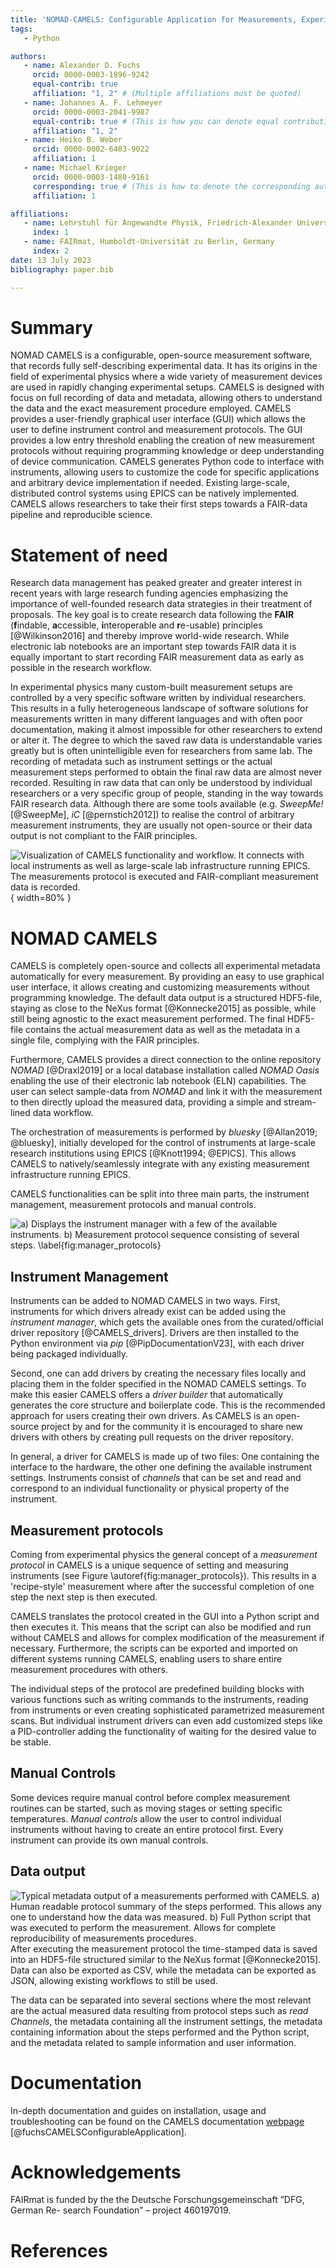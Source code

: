 ```yaml
---
title: 'NOMAD-CAMELS: Configurable Application for Measurements, Experiments and Laboratory Systems'
tags:
   - Python

authors:
   - name: Alexander D. Fuchs
     orcid: 0000-0003-1896-9242
     equal-contrib: true
     affiliation: "1, 2" # (Multiple affiliations must be quoted)
   - name: Johannes A. F. Lehmeyer
     orcid: 0000-0003-2041-9987
     equal-contrib: true # (This is how you can denote equal contributions between multiple authors)
     affiliation: "1, 2"
   - name: Heiko B. Weber
     orcid: 0000-0002-6403-9022
     affiliation: 1
   - name: Michael Krieger
     orcid: 0000-0003-1480-9161
     corresponding: true # (This is how to denote the corresponding author)
     affiliation: 1

affiliations:
   - name: Lehrstuhl für Angewandte Physik, Friedrich-Alexander Universität Erlangen-Nürnberg, Germany
     index: 1
   - name: FAIRmat, Humboldt-Universität zu Berlin, Germany
     index: 2
date: 13 July 2023
bibliography: paper.bib

---
```


# Summary

NOMAD CAMELS is a configurable, open-source measurement software, that records fully self-describing experimental data. It has its origins in the field of experimental physics where a wide variety of measurement devices are used in rapidly changing experimental setups. CAMELS is designed with focus on full recording of data and metadata, allowing others to understand the data and the exact measurement procedure employed. CAMELS provides a user-friendly graphical user interface (GUI) which allows the user to define instrument control and measurement protocols. The GUI provides a low entry threshold enabling the creation of new measurement protocols without requiring programming knowledge or deep understanding of device communication. CAMELS generates Python code to interface with instruments, allowing users to customize the code for specific applications and arbitrary device implementation if needed. Existing large-scale, distributed control systems using EPICS can be natively implemented. 
CAMELS allows researchers to take their first steps towards a FAIR-data pipeline and reproducible science.


# Statement of need
Research data management has peaked greater and greater interest in recent years with large research funding agencies emphasizing the importance of well-founded research data strategies in their treatment of proposals. The key goal is to create research data following the **FAIR** (**f**indable, **a**ccessible, **i**nteroperable and **r**e-usable) principles [@Wilkinson2016] and thereby improve world-wide research.
While electronic lab notebooks are an important step towards FAIR data it is equally important to start recording FAIR measurement data as early as possible in the research workflow. 

In experimental physics many custom-built measurement setups are controlled by a very specific software written by individual researchers. This results in a fully heterogeneous landscape of software solutions for measurements written in many different languages and with often poor documentation, making it almost impossible for other researchers to extend or alter it. The degree to which the saved raw data is understandable varies greatly but is often unintelligible even for researchers from same lab. The recording of metadata such as instrument settings or the actual measurement steps performed to obtain the final raw data are almost never recorded. Resulting in raw data that can only be understood by individual researchers or a very specific group of people, standing in the way towards FAIR research data. Although there are some tools available (e.g. _SweepMe!_ [@SweepMe], _iC_ [@pernstich2012]) to realise the control of arbitrary measurement instruments, they are usually not open-source or their data output is not compliant to the FAIR principles. 

![Visualization of CAMELS functionality and workflow. It connects with local instruments as well as large-scale lab infrastructure running EPICS. The measurements protocol is executed and FAIR-compliant measurement data is recorded.](/pictures/Bild_CAMELS.png){ width=80% }

# NOMAD CAMELS
CAMELS is completely open-source and collects all experimental metadata automatically for every measurement. By providing an easy to use graphical user interface, it allows creating and customizing measurements without programming knowledge. The default data output is a structured HDF5-file, staying as close to the NeXus format [@Konnecke2015] as possible, while still being agnostic to the exact measurement performed. The final HDF5-file contains the actual measurement data as well as the metadata in a single file, complying with the FAIR principles. 

Furthermore, CAMELS provides a direct connection to the online repository _NOMAD_ [@Draxl2019] or a local database installation called _NOMAD Oasis_ enabling the use of their electronic lab notebook (ELN) capabilities. The user can select sample-data from _NOMAD_ and link it with the measurement to then directly upload the measured data, providing a simple and stream-lined data workflow.

The orchestration of measurements is performed by _bluesky_ [@Allan2019; @bluesky], initially developed for the control of instruments at large-scale research institutions using EPICS [@Knott1994; @EPICS]. This allows CAMELS to natively/seamlessly integrate with any existing measurement infrastructure running EPICS.

CAMELS functionalities can be split into three main parts, the instrument management, measurement protocols and manual controls. 

![**a)** Displays the instrument manager with a few of the available instruments. **b)** Measurement protocol sequence consisting of several steps. \label{fig:manager_protocols}](/pictures/CAMELS_manager_protocol.png)

## Instrument Management
Instruments can be added to NOMAD CAMELS in two ways. First, instruments for which drivers already exist can be added using the _instrument manager_, which gets the available ones from the curated/official driver repository [@CAMELS_drivers]. Drivers are then installed to the Python environment via _pip_ [@PipDocumentationV23], with each driver being packaged individually.

Second, one can add drivers by creating the necessary files locally and placing them in the folder specified in the NOMAD CAMELS settings. To make this easier CAMELS offers a _driver builder_ that automatically generates the core structure and boilerplate code. This is the recommended approach for users creating their own drivers. As CAMELS is an open-source project by and for the community it is encouraged to share new drivers with others by creating pull requests on the driver repository.

In general, a driver for CAMELS is made up of two files: One containing the interface to the hardware, the other one defining the available instrument settings. Instruments consist of _channels_ that can be set and read and correspond to an individual functionality or physical property of the instrument.


## Measurement protocols
Coming from experimental physics the general concept of a _measurement protocol_ in CAMELS is a unique sequence of setting and measuring instruments (see Figure \autoref{fig:manager_protocols}). This results in a 'recipe-style' measurement where after the successful completion of one step the next step is then executed.   

CAMELS translates the protocol created in the GUI into a Python script and then executes it. This means that the script can also be modified and run without CAMELS and allows for 
complex modification of the measurement if necessary. Furthermore, the scripts can be exported and imported on different systems running CAMELS, enabling users to share entire measurement procedures with others.

The individual steps of the protocol are predefined building blocks with various functions such as writing commands to the instruments, reading from instruments or even creating sophisticated parametrized measurement scans. But individual instrument drivers can even add customized steps like a PID-controller adding the functionality of waiting for the desired value to be stable.

## Manual Controls
Some devices require manual control before complex measurement routines can be started, such as moving stages or setting specific temperatures. _Manual controls_ allow the user to control individual instruments without having to create an entire protocol first.
Every instrument can provide its own manual controls.

## Data output
![Typical metadata output of a measurements performed with CAMELS. **a)** Human readable protocol summary of the steps performed. This allows any one to understand how the data was measured. **b)** Full Python script that was executed to perform the measurement. Allows for complete reproducibility of measurements procedures. ](/pictures/h5_data.png)
After executing the measurement protocol the time-stamped data is saved into an HDF5-file structured similar to the NeXus format [@Konnecke2015]. Data can also be exported as CSV, while the metadata can be exported as JSON, allowing existing workflows to still be used. 

The data can be separated into several sections where the most relevant are the actual measured data resulting from protocol steps such as _read Channels_, the metadata containing all the instrument settings, the metadata containing information about the steps performed and the Python script, and the metadata related to sample information and user information.

# Documentation
In-depth documentation and guides on installation, usage and troubleshooting can be found on the CAMELS documentation [webpage](https://fau-lap.github.io/NOMAD-CAMELS/) [@fuchsCAMELSConfigurableApplication].

# Acknowledgements

FAIRmat is funded by the the Deutsche Forschungsgemeinschaft ”DFG, German Re- search Foundation” – project 460197019.

# References